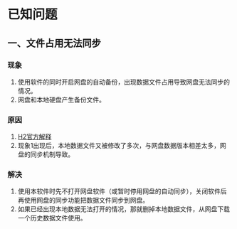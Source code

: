 # 已知问题

## 一、文件占用无法同步

### 现象
1. 使用软件的同时开启网盘的自动备份，出现数据文件占用导致网盘无法同步的情况。
2. 网盘和本地硬盘产生备份文件。

### 原因
1. [H2官方解释](https://h2database.com/html/features.html#database_file_locking)
2. 现象1出现后，本地数据文件又被修改了多次，与网盘数据版本相差太多，网盘的同步机制导致。

### 解决
1. 使用本软件时先不打开网盘软件（或暂时停用网盘的自动同步），关闭软件后再使用网盘的同步功能把数据文件同步到网盘。
2. 如果已经出现本地数据无法打开的情况，那就删掉本地数据文件，从网盘下载一个历史数据文件使用。
